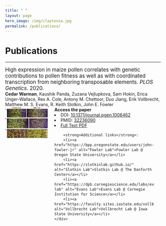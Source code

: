 ```yaml
---
title: " "
layout: page
hero_image: /img/claytonia.jpg
permalink: /publications/
---
```


<h1 class="centered-with-margin">Publications</h1>
<hr class="centered-with-margin">
<div class="block centered-with-margin" style="font-size: 120% !important;">High expression in maize pollen correlates with genetic contributions to pollen fitness as well as with coordinated transcription from neighboring transposable elements.<i> PLOS Genetics</i>. 2020.</div>

<div class="block centered-with-margin"><strong>Cedar Warman</strong>, Kaushik Panda, Zuzana Vejlupkova, Sam Hokin, Erica Unger-Wallace, Rex A. Cole, Antony M. Chettoor, Duo Jiang, Erik Vollbrecht, Matthew M. S. Evans, R. Keith Slotkin, John E. Fowler</div>

<div class="columns is-centered">
	<div class="column is-narrow">
		<img src="/img/warman_2020_plos_genetics.jpg" alt="Plot of transmission rates of mutant alleles" style="max-height: 300px;">
	</div>
	<div class="column is-narrow">
		<strong>Access the paper</strong>
		<li>DOI: <a href="https://doi.org/10.1371/journal.pgen.1008462" alt = "DOI link: 10.1371/journal.pgen.1008462"> 10.1371/journal.pgen.1008462</a></li>
		<li>PMID: <a href="https://pubmed.ncbi.nlm.nih.gov/32236090/" alt = "pubmed link: 32236090"> 32236090</a></li>
		<li><a href="https://cedarwarman.github.io/pdf/warman_2020_plos_genetics.pdf" alt = "PDF"> Full Text PDF</a></li>

		<strong>Additional links</strong>:
		<li><a href="https://bpp.oregonstate.edu/users/john-fowler-jr" alt="Fowler Lab">Fowler Lab @ Oregon State University</a></li>
		<li><a href="https://slotkinlab.github.io/" alt="Slotkin Lab">Slotkin Lab @ The Danforth Center</a></li>
		<li><a href="https://dpb.carnegiescience.edu/labs/evans-lab" alt="Evans Lab">Evans Lab @ Carnegie Institution for Science</a></li>
		<li><a href="https://faculty.sites.iastate.edu/vollbrec/" alt="Vollbrecht Lab">Vollbrecht Lab @ Iowa State University</a></li>
	</div>
</div>
<br>
